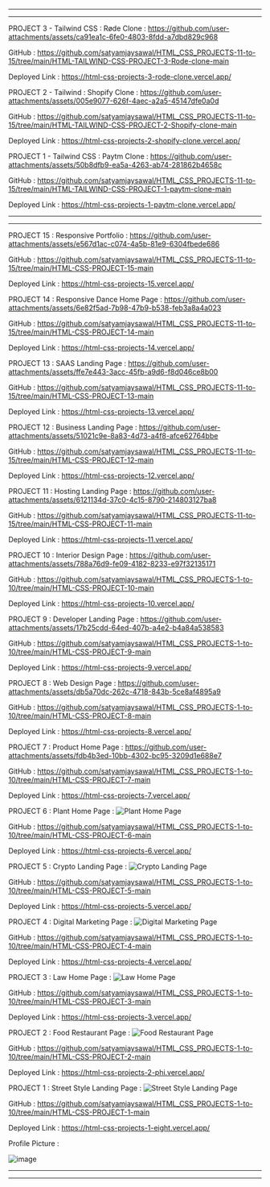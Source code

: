 


****

****

PROJECT 3 - Tailwind CSS : Røde Clone :
https://github.com/user-attachments/assets/ca91ea1c-6fe0-4803-8fdd-a7dbd829c968

GitHub : https://github.com/satyamjaysawal/HTML_CSS_PROJECTS-11-to-15/tree/main/HTML-TAILWIND-CSS-PROJECT-3-Rode-clone-main

Deployed Link : https://html-css-projects-3-rode-clone.vercel.app/



PROJECT 2 - Tailwind : Shopify Clone :
https://github.com/user-attachments/assets/005e9077-626f-4aec-a2a5-45147dfe0a0d

GitHub : https://github.com/satyamjaysawal/HTML_CSS_PROJECTS-11-to-15/tree/main/HTML-TAILWIND-CSS-PROJECT-2-Shopify-clone-main

Deployed Link : https://html-css-projects-2-shopify-clone.vercel.app/



PROJECT 1 - Tailwind CSS : Paytm Clone :
https://github.com/user-attachments/assets/50b8dfb9-ea5a-4263-ab74-281862b4658c

GitHub : https://github.com/satyamjaysawal/HTML_CSS_PROJECTS-11-to-15/tree/main/HTML-TAILWIND-CSS-PROJECT-1-paytm-clone-main

Deployed Link : https://html-css-projects-1-paytm-clone.vercel.app/











****
****


PROJECT 15 : Responsive Portfolio : 
https://github.com/user-attachments/assets/e567d1ac-c074-4a5b-81e9-6304fbede686

GitHub : https://github.com/satyamjaysawal/HTML_CSS_PROJECTS-11-to-15/tree/main/HTML-CSS-PROJECT-15-main

Deployed Link : https://html-css-projects-15.vercel.app/


PROJECT 14 : Responsive Dance Home Page :
https://github.com/user-attachments/assets/6e82f5ad-7b98-47b9-b538-feb3a8a4a023

GitHub : https://github.com/satyamjaysawal/HTML_CSS_PROJECTS-11-to-15/tree/main/HTML-CSS-PROJECT-14-main

Deployed Link : https://html-css-projects-14.vercel.app/

PROJECT 13 : SAAS Landing Page :
https://github.com/user-attachments/assets/ffe7e443-3acc-45fb-a9d6-f8d046ce8b00

GitHub : https://github.com/satyamjaysawal/HTML_CSS_PROJECTS-11-to-15/tree/main/HTML-CSS-PROJECT-13-main

Deployed Link : https://html-css-projects-13.vercel.app/


PROJECT 12 : Business Landing Page :
https://github.com/user-attachments/assets/51021c9e-8a83-4d73-a4f8-afce62764bbe

GitHub : https://github.com/satyamjaysawal/HTML_CSS_PROJECTS-11-to-15/tree/main/HTML-CSS-PROJECT-12-main

Deployed Link : https://html-css-projects-12.vercel.app/


PROJECT 11 : Hosting Landing Page :
https://github.com/user-attachments/assets/6121134d-37c0-4c15-8790-214803127ba8

GitHub : https://github.com/satyamjaysawal/HTML_CSS_PROJECTS-11-to-15/tree/main/HTML-CSS-PROJECT-11-main

Deployed Link : https://html-css-projects-11.vercel.app/



PROJECT 10 : Interior Design Page :
https://github.com/user-attachments/assets/788a76d9-fe09-4182-8233-e97f32135171

GitHub : https://github.com/satyamjaysawal/HTML_CSS_PROJECTS-1-to-10/tree/main/HTML-CSS-PROJECT-10-main

Deployed Link : https://html-css-projects-10.vercel.app/

PROJECT 9 : Developer Landing Page :
https://github.com/user-attachments/assets/17b25cdd-64ed-407b-a4e2-b4a84a538583

GitHub : https://github.com/satyamjaysawal/HTML_CSS_PROJECTS-1-to-10/tree/main/HTML-CSS-PROJECT-9-main

Deployed Link : https://html-css-projects-9.vercel.app/


PROJECT 8 : Web Design Page :
https://github.com/user-attachments/assets/db5a70dc-262c-4718-843b-5ce8af4895a9

GitHub : https://github.com/satyamjaysawal/HTML_CSS_PROJECTS-1-to-10/tree/main/HTML-CSS-PROJECT-8-main

Deployed Link : https://html-css-projects-8.vercel.app/


PROJECT 7 : Product Home Page :
https://github.com/user-attachments/assets/fdb4b3ed-10bb-4302-bc95-3209d1e688e7

GitHub : https://github.com/satyamjaysawal/HTML_CSS_PROJECTS-1-to-10/tree/main/HTML-CSS-PROJECT-7-main

Deployed Link : https://html-css-projects-7.vercel.app/


PROJECT 6 : Plant Home Page :
![Plant Home Page](https://github.com/user-attachments/assets/01b582e4-8bf0-43a7-8d1a-577152638524)

GitHub : https://github.com/satyamjaysawal/HTML_CSS_PROJECTS-1-to-10/tree/main/HTML-CSS-PROJECT-6-main

Deployed Link : https://html-css-projects-6.vercel.app/


PROJECT 5 : Crypto Landing Page :
![Crypto Landing Page](https://github.com/user-attachments/assets/d013409e-11af-41a2-96d1-87f27d5585db)

GitHub : https://github.com/satyamjaysawal/HTML_CSS_PROJECTS-1-to-10/tree/main/HTML-CSS-PROJECT-5-main

Deployed Link : https://html-css-projects-5.vercel.app/



PROJECT 4 : Digital Marketing Page :
![Digital Marketing Page](https://github.com/user-attachments/assets/a921e5c7-5903-4548-819b-689554d054d7)


GitHub : https://github.com/satyamjaysawal/HTML_CSS_PROJECTS-1-to-10/tree/main/HTML-CSS-PROJECT-4-main

Deployed Link : https://html-css-projects-4.vercel.app/


PROJECT 3 : Law Home Page :
![Law Home Page](https://github.com/user-attachments/assets/1423ff14-f8a3-4fde-9714-ecd1779d9bb9)

GitHub : https://github.com/satyamjaysawal/HTML_CSS_PROJECTS-1-to-10/tree/main/HTML-CSS-PROJECT-3-main

Deployed Link : https://html-css-projects-3.vercel.app/


PROJECT 2 : Food Restaurant Page :
![Food Restaurant Page](https://github.com/user-attachments/assets/9ff55d20-aee7-4a52-b236-1223cbe8eb4a)

GitHub : https://github.com/satyamjaysawal/HTML_CSS_PROJECTS-1-to-10/tree/main/HTML-CSS-PROJECT-2-main

Deployed Link : https://html-css-projects-2-phi.vercel.app/


PROJECT 1 : Street Style Landing Page :
![Street Style Landing Page](https://github.com/user-attachments/assets/19498af8-db54-46d1-bfc3-bc360bfa098e)

GitHub : https://github.com/satyamjaysawal/HTML_CSS_PROJECTS-1-to-10/tree/main/HTML-CSS-PROJECT-1-main

Deployed Link : https://html-css-projects-1-eight.vercel.app/


Profile Picture :

![image](https://github.com/user-attachments/assets/40e9a6ee-e8ee-4e20-9d19-01273e0f20e9)

****
****
























 
